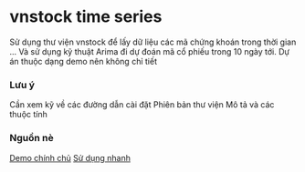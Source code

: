 # vnstock time series
Sử dụng thư viện vnstock để lấy dữ liệu các mã chứng khoán trong thời gian ...
Và sử dụng kỹ thuật Arima đi dự đoán mã cổ phiếu trong 10 ngày tới.
Dự án thuộc dạng demo nên không chỉ tiết

### Lưu ý
Cần xem kỹ về các đường dẫn cài đặt
Phiên bản thư viện
Mô tả và các thuộc tính

### Nguồn nè
[Demo chính chủ](https://colab.research.google.com/github/thinh-vu/vnstock/blob/main/docs/1_vietnam_stock_vnstock3.ipynb#scrollTo=oBwHF7DW2kn9)
[Sử dụng nhanh](https://vnstocks.com/docs/tai-lieu/huong-dan-nhanh)
